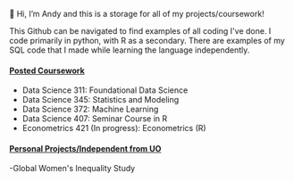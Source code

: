 👋 Hi, I’m Andy and this is a storage for all of my projects/coursework!

This Github can be navigated to find examples of all coding I've done. I code primarily in python, with R as a secondary. There are examples of my SQL code that I made while learning the language independently. 

#### <ins>Posted Coursework</ins>
- Data Science 311: Foundational Data Science
- Data Science 345: Statistics and Modeling
- Data Science 372: Machine Learning 
- Data Science 407: Seminar Course in R
- Econometrics 421 (In progress): Econometrics (R)

#### <ins> Personal Projects/Independent from UO </ins>
-Global Women's Inequality Study
